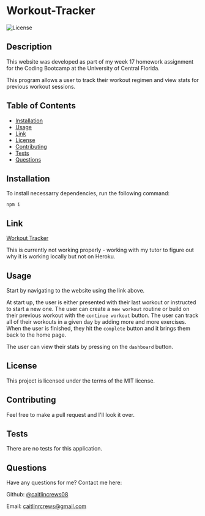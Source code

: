 # Workout-Tracker
  
![License](https://img.shields.io/badge/License-MIT-blue.svg)

## Description
This website was developed as part of my week 17 homework assignment for the Coding Bootcamp at the University of Central Florida.

This program allows a user to track their workout regimen and view stats for previous workout sessions.


## Table of Contents
* [Installation](#installation)
* [Usage](#usage)
* [Link](#link)
* [License](#license)
* [Contributing](#contributing)
* [Tests](#tests)
* [Questions](#questions)


## Installation
To install necessarry dependencies, run the following command:

```
npm i
```

## Link
[Workout Tracker](https://desolate-plains-06411.herokuapp.com/)

This is currently not working properly - working with my tutor to figure out why it is working locally but not on Heroku.

## Usage
Start by navigating to the website using the link above.

At start up, the user is either presented with their last workout or instructed to start a new one. The user can create a `new workout` routine or build on their previous workout with the `continue workout` button.  The user can track all of their workouts in a given day by adding more and more exercises. When the user is finished, they hit the `complete` button and it brings them back to the home page. 

The user can view their stats by pressing on the `dashboard` button.

## License
This project is licensed under the terms of the MIT license.


## Contributing
Feel free to make a pull request and I'll look it over.


## Tests
There are no tests for this application.


## Questions
Have any questions for me? Contact me here:

Github: [@caitlincrews08](https://github.com/caitlincrews08)

Email: caitlinrcrews@gmail.com